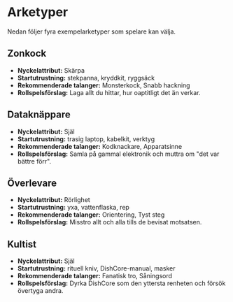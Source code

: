 # Arketyper

Nedan följer fyra exempelarketyper som spelare kan välja.

## Zonkock

- **Nyckelattribut:** Skärpa
- **Startutrustning:** stekpanna, kryddkit, ryggsäck
- **Rekommenderade talanger:** Monsterkock, Snabb hackning
- **Rollspelsförslag:** Laga allt du hittar, hur oaptitligt det än verkar.

## Dataknäppare

- **Nyckelattribut:** Själ
- **Startutrustning:** trasig laptop, kabelkit, verktyg
- **Rekommenderade talanger:** Kodknackare, Apparatsinne
- **Rollspelsförslag:** Samla på gammal elektronik och muttra om "det var bättre förr".

## Överlevare

- **Nyckelattribut:** Rörlighet
- **Startutrustning:** yxa, vattenflaska, rep
- **Rekommenderade talanger:** Orientering, Tyst steg
- **Rollspelsförslag:** Misstro allt och alla tills de bevisat motsatsen.

## Kultist

- **Nyckelattribut:** Själ
- **Startutrustning:** rituell kniv, DishCore-manual, masker
- **Rekommenderade talanger:** Fanatisk tro, Såningsord
- **Rollspelsförslag:** Dyrka DishCore som den yttersta renheten och försök övertyga andra.
